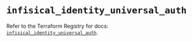 # `infisical_identity_universal_auth`

Refer to the Terraform Registry for docs: [`infisical_identity_universal_auth`](https://registry.terraform.io/providers/infisical/infisical/0.15.41/docs/resources/identity_universal_auth).
